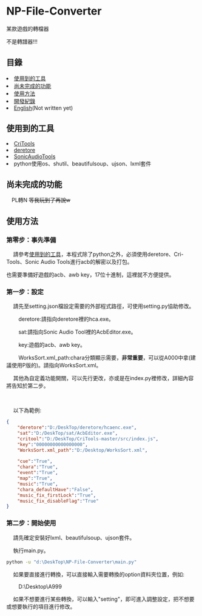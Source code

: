 # NP-File-Converter

<p>某款遊戲的轉檔器</p>

<p>不是轉譜器!!!<p>

## 目錄

<li><a href="#使用到的工具">使用到的工具</a></li>
<li><a href="#尚未完成的功能">尚未完成的功能</a></li>
<li><a href="#使用方法">使用方法</a></li>
<li><a href="CHANGELOG.md">開發紀錄</a></li>
<li><a href="EN_README.md">English</a>(Not written yet)</li>

## 使用到的工具

<li><a href="https://github.com/kohos/CriTools">CriTools</a></li>
<li><a href="https://github.com/OpenCGSS/DereTore">deretore</a></li>
<li><a href="https://github.com/blueskythlikesclouds/SonicAudioTools">SonicAudioTools</a></li>
<li>python使用os、shutil、beautifulsoup、ujson、lxml套件</li>

## 尚未完成的功能

<p>

&emsp;PL轉N ~~等我玩到了再說w~~

</p>

## 使用方法

### 第零步：事先準備

<p> 

&emsp; 請參考<a href="#使用到的工具">使用到的工具</a>，本程式除了python之外，必須使用deretore、Cri-Tools、Sonic Audio Tools進行acb的解密以及打包。

也需要準備好遊戲的acb、awb key，17位十進制，這裡就不方便提供。

</p>

### 第一步：設定


<p>
	
&emsp; 請先至setting.json檔設定需要的外部程式路徑，可使用setting.py協助修改。

&emsp;&emsp; deretore:請指向deretore裡的hca.exe。

&emsp;&emsp; sat:請指向Sonic Audio Tool裡的AcbEditor.exe。 

&emsp;&emsp; key:遊戲的acb、awb key。

&emsp;&emsp; WorksSort.xml_path:chara分類顯示需要，**非常重要**，可以從A000中拿(建議使用P版的)。請指向WorksSort.xml。

&emsp; 其他為自定義功能開關，可以先行更改，亦或是在index.py裡修改，詳細內容將告知於第二步。

</p>
<br />
<p>
&emsp; 以下為範例:

```json
{
    "deretore":"D:/DeskTop/deretore/hcaenc.exe",
    "sat":"D:/DeskTop/sat/AcbEditor.exe",
    "critool":"D:/DeskTop/CriTools-master/src/index.js",
    "key":"00000000000000000",
    "WorksSort.xml_path":"D:/Desktop/WorksSort.xml",
	
    "cue":"True",
    "chara":"True",
    "event":"True",
    "map":"True",
    "music":"True",
    "chara_defaultHave":"False",
    "music_fix_firstLock":"True",
    "music_fix_disableFlag":"True"
}

```
</p>

### 第二步：開始使用

<p>
&emsp; 請先確定安裝好lxml、beautifulsoup、ujson套件。

&emsp; 執行main.py。
	
```cmd	
python -u "d:\DeskTop\NP-File-Converter\main.py"
```
	
&emsp; 如果要直接進行轉換，可以直接輸入需要轉換的option資料夾位置，例如:

&emsp;&emsp; D:\Desktop\A999
	
&emsp; 如果不想要進行某些轉換，可以輸入"setting"，即可進入調整設定，把不想要或想要執行的項目進行修改。

</p>

